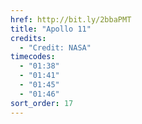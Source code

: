 ```yaml
---
href: http://bit.ly/2bbaPMT
title: "Apollo 11"
credits:
  - "Credit: NASA"
timecodes:
  - "01:38"
  - "01:41"
  - "01:45"
  - "01:46"
sort_order: 17
---
```

